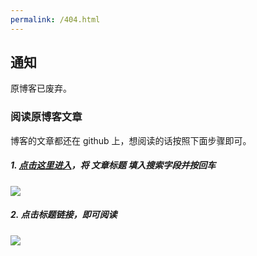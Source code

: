 ```yaml
---
permalink: /404.html
---
```


## 通知
原博客已废弃。


### 阅读原博客文章
博客的文章都还在 github 上，想阅读的话按照下面步骤即可。


##### 1. [点击这里进入](https://github.com/SimplyY/blog/search?utf8=%E2%9C%93&q=%E9%98%BF%E9%87%8C%E5%AE%9E%E4%B9%A0%E7%94%9F%E5%89%8D%E7%AB%AF%E9%9D%A2%E8%AF%95%E5%BF%83%E5%BE%97&type=)，将 **文章标题** 填入搜索字段并按回车

![](http://7xkpdt.com1.z0.glb.clouddn.com/be6b24a0e07c396044f5a656328d201e.png)

##### 2. 点击标题链接，即可阅读

![](http://7xkpdt.com1.z0.glb.clouddn.com/4acd7b412550583cee517dbb596a52b1.png)
